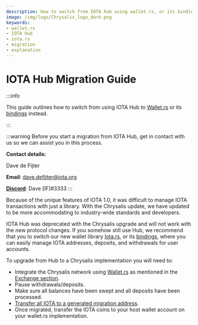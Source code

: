 ```yaml
---
description: How to switch from IOTA hub using wallet.rs, or its bindings.
image: /img/logo/Chrysalis_logo_dark.png
keywords:
- wallet.rs
- IOTA Hub
- iota.rs
- migration
- explanation
---
```

# IOTA Hub Migration Guide

:::info

This guide outlines how to switch from using IOTA Hub to [Wallet.rs](https://wiki.iota.org/wallet.rs/welcome) or its [bindings](https://wiki.iota.org/wallet.rs/libraries/overview) instead.

:::

:::warning
Before you start a migration from IOTA Hub, get in contact with us so we can assist you in this process. 
 
**Contact details:**

Dave de Fijter

**Email**: [dave.defijter@iota.org](mailto:dave.defijter@iota.org)

[**Discord**](https://discord.iota.org/): Dave [IF]#3333
:::

Because of the unique features of IOTA 1.0, it was difficult to manage IOTA transactions with just a library. With the Chrysalis update, we have updated to be more accommodating to industry-wide standards and developers. 

IOTA Hub was deprecated with the Chrysalis upgrade and will not work with the new protocol changes. If you somehow still use Hub, we recommend that you to switch our new wallet library [Iota.rs](https://wiki.iota.org/iota.rs/welcome), or its [bindings](https://wiki.iota.org/iota.rs/libraries/overview), where you can easily manage IOTA addresses, deposits, and withdrawals for user accounts.

To upgrade from Hub to a Chrysalis implementation you will need to:

 - Integrate the Chrysalis network using [Wallet.rs](https://wiki.iota.org/wallet.rs/welcome) as mentioned in the [Exchange section](exchange.md).
 - Pause withdrawals/deposits.
 - Make sure all balances have been swept and all deposits have been processed.
 - [Transfer all IOTA to a generated migration address](token_migration.md).
 - Once migrated, transfer the IOTA coins to your host wallet account on your wallet.rs implementation.

